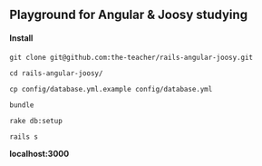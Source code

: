 ## Playground for Angular & Joosy studying

#### Install

```
git clone git@github.com:the-teacher/rails-angular-joosy.git

cd rails-angular-joosy/

cp config/database.yml.example config/database.yml

bundle

rake db:setup

rails s
```

**localhost:3000**